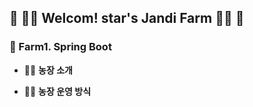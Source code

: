 

## :green_heart: :woman_farmer: Welcom! star's Jandi Farm​ :woman_farmer: :green_heart:





### :seedling: Farm1. Spring Boot



* :woman_farmer: **농장 소개**

  

* :woman_farmer: **농장 운영 방식**​